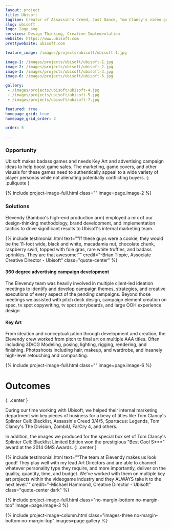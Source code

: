 ```yaml
---
layout: project
title: Ubisoft
tagline: Creator of Assassin's Creed, Just Dance, Tom Clancy's video game series, Far Cry, Watch Dogs and many other world renowned games.
slug: ubisoft
logo: logo.svg
services: Design Thinking, Creative Implementation
website: https://www.ubisoft.com
prettywebsite: ubisoft.com

feature_image: /images/projects/ubisoft/ubisoft-1.jpg

image-1: /images/projects/ubisoft/ubisoft-1.jpg
image-2: /images/projects/ubisoft/ubisoft-2.jpg
image-3: /images/projects/ubisoft/ubisoft-3.jpg
image-6: /images/projects/ubisoft/ubisoft-6.jpg

gallery:
 - /images/projects/ubisoft/ubisoft-4.jpg
 - /images/projects/ubisoft/ubisoft-5.jpg
 - /images/projects/ubisoft/ubisoft-7.jpg

featured: true
homepage_grid: true
homepage_grid_order: 2

order: 5

---
```


### Opportunity
Ubisoft makes badass games and needs Key Art and advertising campaign ideas to help boost game sales. The marketing, game covers, and other visuals for these games need to authentically appeal to a wide variety of player personas while not alienating potentially conflicting buyers. 
{: .pullquote }

{% include project-image-full.html class="" image=page.image-2 %}

### Solutions
Elevendy (Bamboo's high-end production arm) employed a mix of our design-thinking methodology, brand development, and implementation tactics to drive significant results to Ubisoft's internal marketing team. 

{% include testimonial.html text="\"If these guys were a cookie, they would be the 11-foot wide, black and white, macadamia nut, chocolate chunk, raspberry swirl, topped with foie gras, rare white truffles, and badass sprinkles. They are that awesome!\"" credit="-Brian Tippie, Associate Creative Director - Ubisoft" class="quote-center" %}

#### 360 degree advertising campaign development
The Elevendy team was heavily involved in multiple client-led ideation meetings to identify and develop campaign themes, strategies, and creative executions of every aspect of the pending campaigns. Beyond those meetings we assisted with pitch deck design, campaign element creation on spec, tv spot copywriting, tv spot storyboards, and large OOH experience design

#### Key Art
From ideation and conceptualization through development and creation, the Elevendy crew worked from pitch to final art on multiple AAA titles. Often including 3D/CG Modeling, posing, lighting, rigging, rendering, and finishing. Photoshoots including hair, makeup, and wardrobe, and insanely high-level retouching and compositing. 

{% include project-image-full.html class="" image=page.image-6 %}

# Outcomes
{: .center }

During our time working with Ubisoft, we helped their internal marketing department win key pieces of business for a bevy of titles like Tom Clancy's Splinter Cell: Blacklist, Assassin's Creed 3/4/5, Spartacus: Legends, Tom Clancy's The Division, ZombiU, FarCry 4, and others.

In addition, the images we produced for the special box set of Tom Clancy's Splinter Cell: Blacklist Limited Edition won the prestigious "Best Cool S***" award at the 2014 GMS Awards.
{: .center } 

{% include testimonial.html text="\"The team at Elevendy makes us look good! They play well with my lead Art Directors and are able to channel whatever personality type they require, and more importantly, deliver on the quality, quantity, time, and budget. We've worked with them on multiple key art projects within the videogame industry and they ALWAYS take it to the next level.\"" credit="-Michael Hammond, Creative Director - Ubisoft" class="quote-center dark" %}

{% include project-image-full.html class="no-margin-bottom no-margin-top" image=page.image-3 %}

{% include project-image-column.html class="images-three no-margin-bottom no-margin-top" images=page.gallery %}

